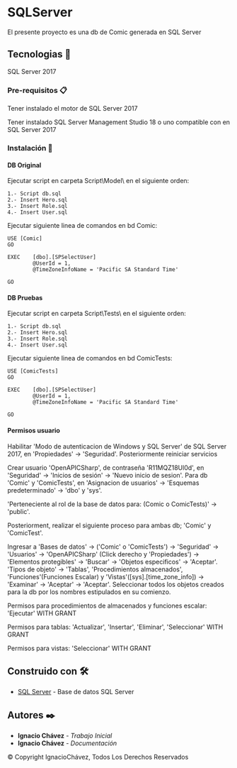 # SQLServer

El presente proyecto es una db de Comic generada en SQL Server

## Tecnologias 📌

SQL Server 2017

### Pre-requisitos 📋

Tener instalado el motor de SQL Server 2017

Tener instalado SQL Server Management Studio 18 o uno compatible con en SQL Server 2017

### Instalación 🔧

#### DB Original

Ejecutar script en carpeta Script\Model\ en el siguiente orden:

```
1.- Script db.sql
2.- Insert Hero.sql
3.- Insert Role.sql
4.- Insert User.sql
```

Ejecutar siguiente linea de comandos en bd Comic:

```
USE [Comic]
GO

EXEC	[dbo].[SPSelectUser]
		@UserId = 1,
		@TimeZoneInfoName = 'Pacific SA Standard Time'

GO
```

#### DB Pruebas 

Ejecutar script en carpeta Script\Tests\ en el siguiente orden:

```
1.- Script db.sql
2.- Insert Hero.sql
3.- Insert Role.sql
4.- Insert User.sql
```

Ejecutar siguiente linea de comandos en bd ComicTests:

```
USE [ComicTests]
GO

EXEC	[dbo].[SPSelectUser]
		@UserId = 1,
		@TimeZoneInfoName = 'Pacific SA Standard Time'

GO
```

#### Permisos usuario

Habilitar 'Modo de autenticacion de Windows y SQL Server' de SQL Server 2017, en 'Propiedades' -> 'Seguridad'. Posteriormente reiniciar servicios

Crear usuario 'OpenAPICSharp', de contraseña 'R11MQZ18Ul0d', en 'Seguridad' -> 'Inicios de sesión' -> 'Nuevo inicio de sesion'. Para db 'Comic' y 'ComicTests', en 'Asignacion de usuarios' -> 'Esquemas predeterminado' -> 'dbo' y 'sys'.

'Perteneciente al rol de la base de datos para: (Comic o ComicTests)' -> 'public'.

Posteriorment, realizar el siguiente proceso para ambas db; 'Comic' y 'ComicTest'.

Ingresar a 'Bases de datos' -> ('Comic' o 'ComicTests') -> 'Seguridad' -> 'Usuarios' -> 'OpenAPICSharp' (Click derecho y 'Propiedades') -> 'Elementos protegibles' -> 'Buscar' -> 'Objetos especificos' -> 'Aceptar'. 'Tipos de objeto' -> 'Tablas', 'Procedimientos almacenados', 'Funciones'(Funciones Escalar) y 'Vistas'([sys].[time_zone_info]) -> 'Examinar' -> 'Aceptar' -> 'Aceptar'. Seleccionar todos los objetos creados para la db por los nombres estipulados en su comienzo.

Permisos para procedimientos de almacenados y funciones escalar: 'Ejecutar' WITH GRANT

Permisos para tablas: 'Actualizar', 'Insertar', 'Eliminar', 'Seleccionar' WITH GRANT

Permisos para vistas: 'Seleccionar' WITH GRANT

## Construido con 🛠️

* [SQL Server](https://www.microsoft.com/es-es/sql-server/sql-server-downloads) - Base de datos SQL Server

## Autores ✒️

* **Ignacio Chávez** - *Trabajo Inicial*
* **Ignacio Chávez** - *Documentación*

© Copyright IgnacioChávez, Todos Los Derechos Reservados
